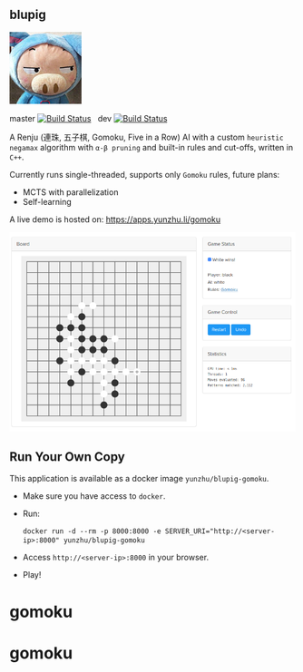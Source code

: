 blupig
------

![blupig](gui/client/assets/blupig.jpg "blupig")

master [![Build Status](https://travis-ci.org/yunzhu-li/blupig.svg?branch=master)](https://travis-ci.org/yunzhu-li/blupig) &nbsp; dev [![Build Status](https://travis-ci.org/yunzhu-li/blupig.svg?branch=dev)](https://travis-ci.org/yunzhu-li/blupig)

A Renju (連珠, 五子棋, Gomoku, Five in a Row) AI with a custom `heuristic negamax` algorithm with `α-β pruning` and built-in rules and cut-offs, written in `C++`.

Currently runs single-threaded, supports only `Gomoku` rules, future plans:
- MCTS with parallelization
- Self-learning

A live demo is hosted on: https://apps.yunzhu.li/gomoku

![Alt text](gui/screenshots/00.png?raw=true "Screenshot")

Run Your Own Copy
-----
This application is available as a docker image `yunzhu/blupig-gomoku`.

- Make sure you have access to `docker`.

- Run:
  ```
  docker run -d --rm -p 8000:8000 -e SERVER_URI="http://<server-ip>:8000" yunzhu/blupig-gomoku
  ```

- Access `http://<server-ip>:8000` in your browser.

- Play!
# gomoku
# gomoku
